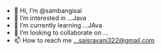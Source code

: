 - 👋 Hi, I’m @sambangisai
- 👀 I’m interested in ...Java
- 🌱 I’m currently learning ...JAva
- 💞️ I’m looking to collaborate on ...
- 📫 How to reach me ...saisravani322@gmail.com

<!---
sambangisai/sambangisai is a ✨ special ✨ repository because its `README.md` (this file) appears on your GitHub profile.
You can click the Preview link to take a look at your changes.
--->
